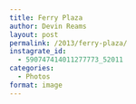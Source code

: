 ```yaml
---
title: Ferry Plaza
author: Devin Reams
layout: post
permalink: /2013/ferry-plaza/
instagrate_id:
  - 590747414011277773_52011
categories:
  - Photos
format: image
---
```

<!-- This post is created by Instagrate to WordPress, a WordPress Plugin by polevaultweb.com - http://www.polevaultweb.com/plugins/instagrate-to-wordpress/ -->